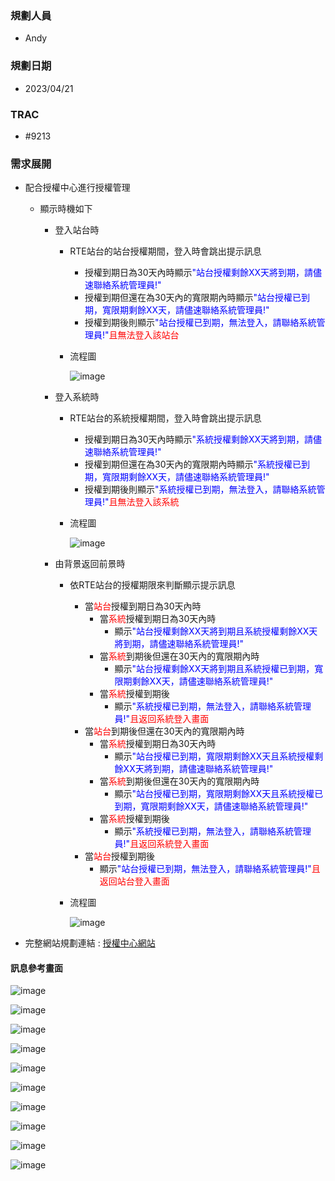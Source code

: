 ### <div id="user">規劃人員</div>
* Andy

### <div id="updatedate">規劃日期</div>
* 2023/04/21

### <div id="trac">TRAC</div>
* #9213

### <div id="requirement">需求展開</div>

  * 配合授權中心進行授權管理
    * 顯示時機如下
      * 登入站台時
        * RTE站台的站台授權期間，登入時會跳出提示訊息
          * 授權到期日為30天內時顯示<span style="color:blue">"站台授權剩餘XX天將到期，請儘速聯絡系統管理員!"</span>
          * 授權到期但還在為30天內的寬限期內時顯示<span style="color:blue">"站台授權已到期，寬限期剩餘XX天，請儘速聯絡系統管理員!"</span>
          * 授權到期後則顯示<span style="color:blue">"站台授權已到期，無法登入，請聯絡系統管理員!"</span><span style="color:red">且無法登入該站台</span>
        * 流程圖

          ![image](../../../MAE/Image/authorization_login_platform.jpg)
        
      * 登入系統時
        * RTE站台的系統授權期間，登入時會跳出提示訊息
          * 授權到期日為30天內時顯示<span style="color:blue">"系統授權剩餘XX天將到期，請儘速聯絡系統管理員!"</span>
          * 授權到期但還在為30天內的寬限期內時顯示<span style="color:blue">"系統授權已到期，寬限期剩餘XX天，請儘速聯絡系統管理員!"</span>
          * 授權到期後則顯示<span style="color:blue">"系統授權已到期，無法登入，請聯絡系統管理員!"</span><span style="color:red">且無法登入該系統</span>
        * 流程圖

          ![image](../../../MAE/Image/authorization_login_system.jpg)
      
      * 由背景返回前景時
        * 依RTE站台的授權期限來判斷顯示提示訊息
          * 當<span style="color:red">站台</span>授權到期日為30天內時
            * 當<span style="color:red">系統</span>授權到期日為30天內時
              * 顯示<span style="color:blue">"站台授權剩餘XX天將到期且系統授權剩餘XX天將到期，請儘速聯絡系統管理員!"</span>
            * 當<span style="color:red">系統</span>到期後但還在30天內的寬限期內時
              * 顯示<span style="color:blue">"站台授權剩餘XX天將到期且系統授權已到期，寬限期剩餘XX天，請儘速聯絡系統管理員!"</span>
            * 當<span style="color:red">系統</span>授權到期後
              * 顯示<span style="color:blue">"系統授權已到期，無法登入，請聯絡系統管理員!"</span><span style="color:red">且返回系統登入畫面</span>
          * 當<span style="color:red">站台</span>到期後但還在30天內的寬限期內時
            * 當<span style="color:red">系統</span>授權到期日為30天內時
              * 顯示<span style="color:blue">"站台授權已到期，寬限期剩餘XX天且系統授權剩餘XX天將到期，請儘速聯絡系統管理員!"</span>
            * 當<span style="color:red">系統</span>到期後但還在30天內的寬限期內時
              * 顯示<span style="color:blue">"站台授權已到期，寬限期剩餘XX天且系統授權已到期，寬限期剩餘XX天，請儘速聯絡系統管理員!"</span>
            * 當<span style="color:red">系統</span>授權到期後
              * 顯示<span style="color:blue">"系統授權已到期，無法登入，請聯絡系統管理員!"</span><span style="color:red">且返回系統登入畫面</span>
          * 當<span style="color:red">站台</span>授權到期後
              * 顯示<span style="color:blue">"站台授權已到期，無法登入，請聯絡系統管理員!"</span><span style="color:red">且返回站台登入畫面</span>
        * 流程圖

          ![image](../../../MAE/Image/authorization_background_to_foreground.jpg)
          
    
  * 完整網站規劃連結 : [授權中心網站](../../../LICENSE/README.md)
      
#### 訊息參考畫面

   ![image](../../../MAE/Image/thePlatformIsAboutToExpireASAP.png)

   ![image](../../../MAE/Image/thePlatformHasExpiredASAP.png)

   ![image](../../../MAE/Image/thePlatformHasExpired.png)

   ![image](../../../MAE/Image/theSystemIsAboutToExpireASAP.png)

   ![image](../../../MAE/Image/theSystemHasExpiredASAP.png)

   ![image](../../../MAE/Image/theSystemHasExpired.png)

   ![image](../../../MAE/Image/thePlatformIsAboutToExpireASAPAndTheSystemIsAboutToExpireASAP.png)

   ![image](../../../MAE/Image/thePlatformIsAboutToExpireASAPAndTheSystemHasExpiredASAP.png)

   ![image](../../../MAE/Image/thePlatformHasExpiredASAPAndTheSystemIsAboutToExpireASAP.png)

   ![image](../../../MAE/Image/thePlatformHasExpiredASAPAndTheSystemHasExpiredASAP.png)


<!-- 超連結 -->